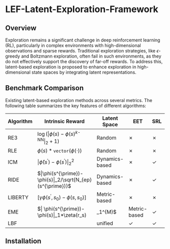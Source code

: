 # LEF-Latent-Exploration-Framework

## Overview

Exploration remains a significant challenge in deep reinforcement learning (RL), particularly in complex environments with high-dimensional observations and sparse rewards. Traditional exploration strategies, like $\epsilon$-greedy and Boltzmann exploration, often fail in such environments, as they do not effectively support the discovery of far-off rewards. To address this, latent-based exploration is proposed to enhance exploration in high-dimensional state spaces by integrating latent representations. 


## Benchmark Comparison

Existing latent-based exploration methods across several metrics. The following table summarizes the key features of different algorithms:

| Algorithm       | Intrinsic Reward                                      | Latent Space   | EET | SRL | TAM |
|-----------------|-------------------------------------------------------|----------------|-----|-----|-----|
| RE3             | $\log(\|\phi(s) - \phi(s)^{k\text{-NN}}\|_2 + 1)$     | Random         | ✗   | ✗   | ✗   |
| RLE             | $\phi(s)*\texttt{vector}(\phi(\cdot))$                | Random         | ✗   | ✗   | ✗   |
| ICM             | $\| \hat{\phi}(s^{\prime}) - \phi(s^{\prime}) \|_2^2$ | Dynamics-based | ✗   | ✓   | ✗   |
| RIDE            | $\|\phi(s^{\prime})-\phi(s)\|_2/\sqrt{N_{ep}(s^{\prime})}$ | Dynamics-based | ✗   | ✓   | ✗   |
| LIBERTY         | $[\gamma \phi(s^{\prime},s_0) - \phi(s,s_0)]$        | Metric-based   | ✗   | ✗   | ✗   |
| EME             | $\| \phi(s^{\prime})-\phi(s)\|_1*\zeta(r_s)|_1^{M}$  | Metric-based   | ✓   | ✗   | ✗   |
| LBF |   | unified | ✓   | ✓   | ✓   |



## Installation
 

